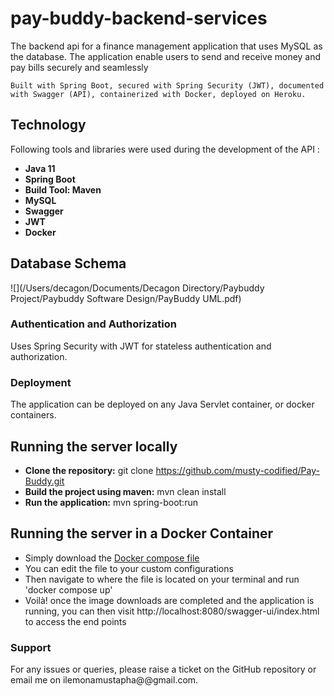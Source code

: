 
# pay-buddy-backend-services
The backend api for a finance management application that uses MySQL as the database.
The application enable users to send and receive money and pay bills securely and seamlessly

`Built with Spring Boot, secured with Spring Security (JWT), documented with Swagger (API),
containerized with Docker, deployed on Heroku.`

## Technology ##
Following tools and libraries were used during the development of the API :
- **Java 11** 
- **Spring Boot** 
- **Build Tool: Maven**
- **MySQL** 
- **Swagger**
- **JWT**
- **Docker**

## Database Schema ##
![](/Users/decagon/Documents/Decagon Directory/Paybuddy Project/Paybuddy Software Design/PayBuddy UML.pdf)

### Authentication and Authorization
Uses Spring Security with JWT for stateless authentication and authorization.

### Deployment
The application can be deployed on any Java Servlet container, or docker containers.

## Running the server locally ##
* **Clone the repository:** git clone https://github.com/musty-codified/Pay-Buddy.git
* **Build the project using maven:** mvn clean install 
* **Run the application:** mvn spring-boot:run


## Running the server in a Docker Container ##
* Simply download the [Docker compose file](https://github.com/musty-codified/Pay-Buddy/blob/main/pay-buddy-backend-services/pay-buddy/docker-compose.yml)
* You can edit the file to your custom configurations
* Then navigate to where the file is located on your terminal and run 'docker compose up'
* Voilà! once the image downloads are completed and the application is running, you can then visit http://localhost:8080/swagger-ui/index.html to access the end points


### Support
For any issues or queries, please raise a ticket on the GitHub repository or email me on ilemonamustapha@@gmail.com.








